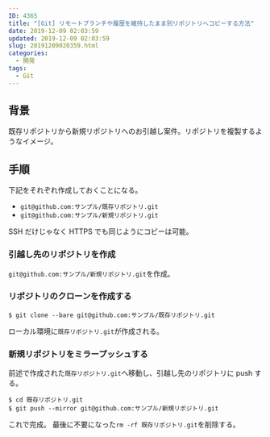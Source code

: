 ```yaml
---
ID: 4365
title: "[Git] リモートブランチや履歴を維持したまま別リポジトリへコピーする方法"
date: 2019-12-09 02:03:59
updated: 2019-12-09 02:03:59
slug: 20191209020359.html
categories:
  - 開発
tags:
  - Git
---
```


## 背景

既存リポジトリから新規リポジトリへのお引越し案件。リポジトリを複製するようなイメージ。

## 手順

下記をそれぞれ作成しておくことになる。

- `git@github.com:サンプル/既存リポジトリ.git`
- `git@github.com:サンプル/新規リポジトリ.git`

SSH だけじゃなく HTTPS でも同じようにコピーは可能。

### 引越し先のリポジトリを作成

`git@github.com:サンプル/新規リポジトリ.git`を作成。

### リポジトリのクローンを作成する

```
$ git clone --bare git@github.com:サンプル/既存リポジトリ.git
```

ローカル環境に`既存リポジトリ.git`が作成される。

### 新規リポジトリをミラープッシュする

前述で作成された`既存リポジトリ.git`へ移動し、引越し先のリポジトリに push する。

```
$ cd 既存リポジトリ.git
$ git push --mirror git@github.com:サンプル/新規リポジトリ.git
```

これで完成。
最後に不要になった`rm -rf 既存リポジトリ.git`を削除する。

